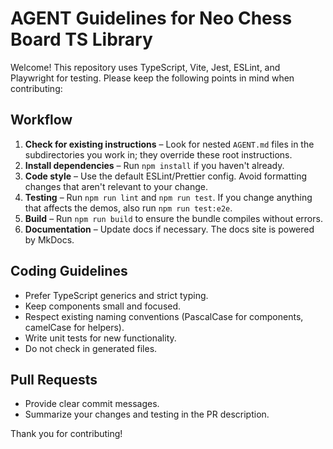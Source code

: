 # AGENT Guidelines for Neo Chess Board TS Library

Welcome! This repository uses TypeScript, Vite, Jest, ESLint, and Playwright for testing. Please keep the following points in mind when contributing:

## Workflow
1. **Check for existing instructions** – Look for nested `AGENT.md` files in the subdirectories you work in; they override these root instructions.
2. **Install dependencies** – Run `npm install` if you haven't already.
3. **Code style** – Use the default ESLint/Prettier config. Avoid formatting changes that aren't relevant to your change.
4. **Testing** – Run `npm run lint` and `npm run test`. If you change anything that affects the demos, also run `npm run test:e2e`.
5. **Build** – Run `npm run build` to ensure the bundle compiles without errors.
6. **Documentation** – Update docs if necessary. The docs site is powered by MkDocs.

## Coding Guidelines
- Prefer TypeScript generics and strict typing.
- Keep components small and focused.
- Respect existing naming conventions (PascalCase for components, camelCase for helpers).
- Write unit tests for new functionality.
- Do not check in generated files.

## Pull Requests
- Provide clear commit messages.
- Summarize your changes and testing in the PR description.

Thank you for contributing!
